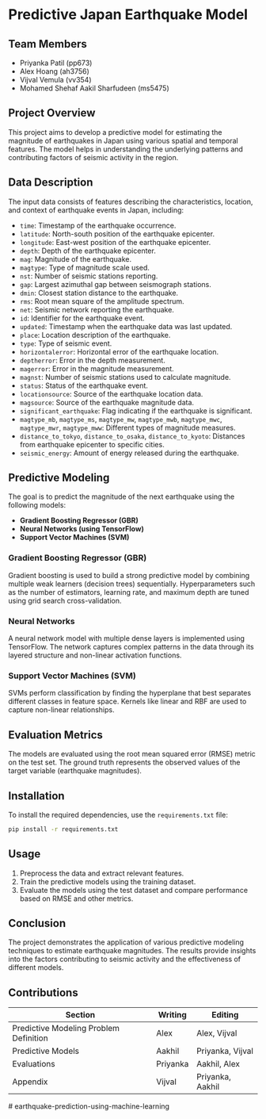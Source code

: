 # Predictive Japan Earthquake Model

## Team Members
- Priyanka Patil (pp673)
- Alex Hoang (ah3756)
- Vijval Vemula (vv354)
- Mohamed Shehaf Aakil Sharfudeen (ms5475)

## Project Overview
This project aims to develop a predictive model for estimating the magnitude of earthquakes in Japan using various spatial and temporal features. The model helps in understanding the underlying patterns and contributing factors of seismic activity in the region.

## Data Description
The input data consists of features describing the characteristics, location, and context of earthquake events in Japan, including:
- `time`: Timestamp of the earthquake occurrence.
- `latitude`: North-south position of the earthquake epicenter.
- `longitude`: East-west position of the earthquake epicenter.
- `depth`: Depth of the earthquake epicenter.
- `mag`: Magnitude of the earthquake.
- `magtype`: Type of magnitude scale used.
- `nst`: Number of seismic stations reporting.
- `gap`: Largest azimuthal gap between seismograph stations.
- `dmin`: Closest station distance to the earthquake.
- `rms`: Root mean square of the amplitude spectrum.
- `net`: Seismic network reporting the earthquake.
- `id`: Identifier for the earthquake event.
- `updated`: Timestamp when the earthquake data was last updated.
- `place`: Location description of the earthquake.
- `type`: Type of seismic event.
- `horizontalerror`: Horizontal error of the earthquake location.
- `deptherror`: Error in the depth measurement.
- `magerror`: Error in the magnitude measurement.
- `magnst`: Number of seismic stations used to calculate magnitude.
- `status`: Status of the earthquake event.
- `locationsource`: Source of the earthquake location data.
- `magsource`: Source of the earthquake magnitude data.
- `significant_earthquake`: Flag indicating if the earthquake is significant.
- `magtype_mb`, `magtype_ms`, `magtype_mw`, `magtype_mwb`, `magtype_mwc`, `magtype_mwr`, `magtype_mww`: Different types of magnitude measures.
- `distance_to_tokyo`, `distance_to_osaka`, `distance_to_kyoto`: Distances from earthquake epicenter to specific cities.
- `seismic_energy`: Amount of energy released during the earthquake.

## Predictive Modeling
The goal is to predict the magnitude of the next earthquake using the following models:
- **Gradient Boosting Regressor (GBR)**
- **Neural Networks (using TensorFlow)**
- **Support Vector Machines (SVM)**

### Gradient Boosting Regressor (GBR)
Gradient boosting is used to build a strong predictive model by combining multiple weak learners (decision trees) sequentially. Hyperparameters such as the number of estimators, learning rate, and maximum depth are tuned using grid search cross-validation.

### Neural Networks
A neural network model with multiple dense layers is implemented using TensorFlow. The network captures complex patterns in the data through its layered structure and non-linear activation functions.

### Support Vector Machines (SVM)
SVMs perform classification by finding the hyperplane that best separates different classes in feature space. Kernels like linear and RBF are used to capture non-linear relationships.

## Evaluation Metrics
The models are evaluated using the root mean squared error (RMSE) metric on the test set. The ground truth represents the observed values of the target variable (earthquake magnitudes).

## Installation
To install the required dependencies, use the `requirements.txt` file:
```bash
pip install -r requirements.txt
````

## Usage
1. Preprocess the data and extract relevant features.
2. Train the predictive models using the training dataset.
3. Evaluate the models using the test dataset and compare performance based on RMSE and other metrics.

## Conclusion
The project demonstrates the application of various predictive modeling techniques to estimate earthquake magnitudes. The results provide insights into the factors contributing to seismic activity and the effectiveness of different models.

## Contributions
| Section | Writing | Editing |
|---------|---------|---------|
| Predictive Modeling Problem Definition | Alex | Alex, Vijval |
| Predictive Models | Aakhil | Priyanka, Vijval |
| Evaluations | Priyanka | Aakhil, Alex |
| Appendix | Vijval | Priyanka, Aakhil |


#   e a r t h q u a k e - p r e d i c t i o n - u s i n g - m a c h i n e - l e a r n i n g  
 